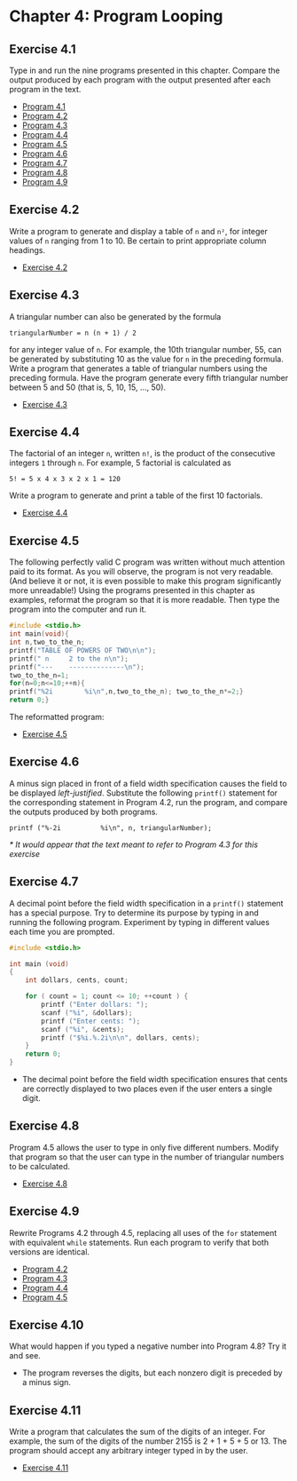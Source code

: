 # Chapter 4: Program Looping

## Exercise 4.1

Type in and run the nine programs presented in this chapter. Compare the output produced by each program with the output presented after each program in the text.

* [Program 4.1](exercise-01/prog4-1.c)
* [Program 4.2](exercise-01/prog4-2.c)
* [Program 4.3](exercise-01/prog4-3.c)
* [Program 4.4](exercise-01/prog4-4.c)
* [Program 4.5](exercise-01/prog4-5.c)
* [Program 4.6](exercise-01/prog4-6.c)
* [Program 4.7](exercise-01/prog4-7.c)
* [Program 4.8](exercise-01/prog4-8.c)
* [Program 4.9](exercise-01/prog4-9.c)

## Exercise 4.2

Write a program to generate and display a table of `n` and `n²`, for integer values of `n` ranging from 1 to 10. Be certain to print appropriate column headings.

* [Exercise 4.2](exercise-02/exercise-02.c)

## Exercise 4.3

A triangular number can also be generated by the formula

`triangularNumber = n (n + 1) / 2`

for any integer value of `n`. For example, the 10th triangular number, 55, can be generated by substituting 10 as the value for `n` in the preceding formula. Write a program that generates a table of triangular numbers using the preceding formula. Have the program generate every fifth triangular number between 5 and 50 (that is, 5, 10, 15, ..., 50).

* [Exercise 4.3](exercise-03/exercise-03.c)

## Exercise 4.4

The factorial of an integer `n`, written `n!`, is the product of the consecutive integers `1` through `n`. For example, 5 factorial is calculated as

`5! = 5 x 4 x 3 x 2 x 1 = 120`

Write a program to generate and print a table of the first 10 factorials.

* [Exercise 4.4](exercise-04/exercise-04.c)

## Exercise 4.5

The following perfectly valid C program was written without much attention paid to its format. As you will observe, the program is not very readable. (And believe it or not, it is even possible to make this program significantly more unreadable!) Using the programs presented in this chapter as examples, reformat the program so that it is more readable. Then type the program into the computer and run it.

```c
#include <stdio.h>
int main(void){
int n,two_to_the_n;
printf("TABLE OF POWERS OF TWO\n\n");
printf(" n     2 to the n\n");
printf("---    --------------\n");
two_to_the_n=1;
for(n=0;n<=10;++n){
printf("%2i        %i\n",n,two_to_the_n); two_to_the_n*=2;}
return 0;}
```

The reformatted program:

* [Exercise 4.5](exercise-05/exercise-05.c)

## Exercise 4.6

A minus sign placed in front of a field width specification causes the field to be displayed _left-justified_. Substitute the following `printf()` statement for the corresponding statement in Program 4.2, run the program, and compare the outputs produced by both programs.

`printf ("%-2i          %i\n", n, triangularNumber);`

_* It would appear that the text meant to refer to Program 4.3 for this exercise_

## Exercise 4.7

A decimal point before the field width specification in a `printf()` statement has a special purpose. Try to determine its purpose by typing in and running the following program. Experiment by typing in different values each time you are prompted.

```c
#include <stdio.h>

int main (void)
{
    int dollars, cents, count;

    for ( count = 1; count <= 10; ++count ) {
        printf ("Enter dollars: ");
        scanf ("%i", &dollars);
        printf ("Enter cents: ");
        scanf ("%i", &cents);
        printf ("$%i.%.2i\n\n", dollars, cents);
    }
    return 0;
}
```

* The decimal point before the field width specification ensures that cents are correctly displayed to two places even if the user enters a single digit.

## Exercise 4.8

Program 4.5 allows the user to type in only five different numbers. Modify that program so that the user can type in the number of triangular numbers to be calculated.

* [Exercise 4.8](exericse-08/exercise-08.c)

## Exercise 4.9

Rewrite Programs 4.2 through 4.5, replacing all uses of the `for` statement with equivalent `while` statements. Run each program to verify that both versions are identical.

* [Program 4.2](exercise-09/prog4-2-while.c)
* [Program 4.3](exercise-09/prog4-3-while.c)
* [Program 4.4](exercise-09/prog4-4-while.c)
* [Program 4.5](exercise-09/prog4-5-while.c)

## Exercise 4.10

What would happen if you typed a negative number into Program 4.8? Try it and see.

* The program reverses the digits, but each nonzero digit is preceded by a minus sign.

## Exercise 4.11

Write a program that calculates the sum of the digits of an integer. For example, the sum of the digits of the number 2155 is 2 + 1 + 5 + 5 or 13. The program should accept any arbitrary integer typed in by the user.

* [Exercise 4.11](exercise-11/exercise-11.c)
